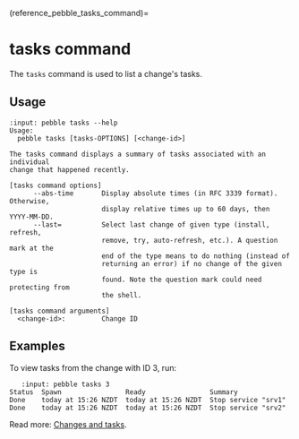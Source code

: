 (reference_pebble_tasks_command)=
# tasks command

The `tasks` command is used to list a change's tasks.

## Usage

<!-- START AUTOMATED OUTPUT -->
```{terminal}
:input: pebble tasks --help
Usage:
  pebble tasks [tasks-OPTIONS] [<change-id>]

The tasks command displays a summary of tasks associated with an individual
change that happened recently.

[tasks command options]
      --abs-time       Display absolute times (in RFC 3339 format). Otherwise,
                       display relative times up to 60 days, then YYYY-MM-DD.
      --last=          Select last change of given type (install, refresh,
                       remove, try, auto-refresh, etc.). A question mark at the
                       end of the type means to do nothing (instead of
                       returning an error) if no change of the given type is
                       found. Note the question mark could need protecting from
                       the shell.

[tasks command arguments]
  <change-id>:         Change ID
```
<!-- END AUTOMATED OUTPUT -->

## Examples

To view tasks from the change with ID 3, run:

```{terminal}
   :input: pebble tasks 3
Status  Spawn                Ready                Summary
Done    today at 15:26 NZDT  today at 15:26 NZDT  Stop service "srv1"
Done    today at 15:26 NZDT  today at 15:26 NZDT  Stop service "srv2"
```

Read more: [Changes and tasks](../changes-and-tasks.md).
